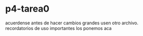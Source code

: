 # p4-tarea0
acuerdense antes de hacer cambios grandes usen otro archivo. recordatorios de uso importantes los ponemos aca
